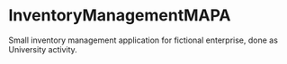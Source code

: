 # InventoryManagementMAPA
Small inventory management application for fictional enterprise, done as University activity.
